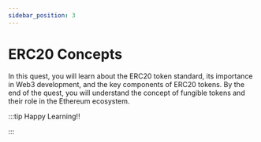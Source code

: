 ```yaml
---
sidebar_position: 3
---
```


# ERC20 Concepts

In this quest, you will learn about the ERC20 token standard, its importance in Web3 development, and the key components of ERC20 tokens. By the end of the quest, you will understand the concept of fungible tokens and their role in the Ethereum ecosystem.

:::tip Happy Learning!!

<QuestButton text="Go To Quest" link="https://app.stackup.dev/quest_page/erc20-concepts" />

:::
